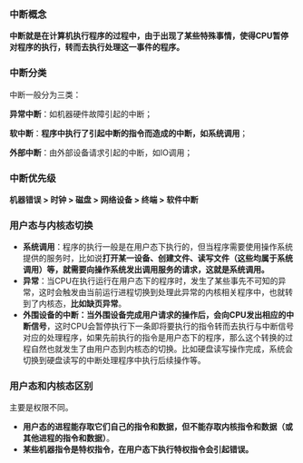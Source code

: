 ### 中断概念

**中断就是在计算机执行程序的过程中，由于出现了某些特殊事情，使得CPU暂停对程序的执行，转而去执行处理这一事件的程序。**



### 中断分类

中断一般分为三类：

**异常中断**：如机器硬件故障引起的中断；

**软中断**：**程序中执行了引起中断的指令而造成的中断，如系统调用**；

**外部中断**：由外部设备请求引起的中断，如IO调用；



### 中断优先级

**机器错误 > 时钟 > 磁盘 > 网络设备 > 终端 > 软件中断**





### 用户态与内核态切换

- **系统调用**：程序的执行一般是在用户态下执行的，但当程序需要使用操作系统提供的服务时，比如说**打开某一设备、创建文件、读写文件（这些均属于系统调用）等，就需要向操作系统发出调用服务的请求，这就是系统调用。**
- **异常**：当CPU在执行运行在用户态下的程序时，发生了某些事先不可知的异常，这时会触发由当前运行进程切换到处理此异常的内核相关程序中，也就转到了内核态，**比如缺页异常**。
- **外围设备的中断：当外围设备完成用户请求的操作后，会向CPU发出相应的中断信号**，这时CPU会暂停执行下一条即将要执行的指令转而去执行与中断信号对应的处理程序，如果先前执行的指令是用户态下的程序，那么这个转换的过程自然也就发生了由用户态到内核态的切换。比如硬盘读写操作完成，系统会切换到硬盘读写的中断处理程序中执行后续操作等。



### 用户态和内核态区别

主要是权限不同。

- **用户态的进程能存取它们自己的指令和数据，但不能存取内核指令和数据（或其他进程的指令和数据）**。
- **某些机器指令是特权指令，在用户态下执行特权指令会引起错误。**